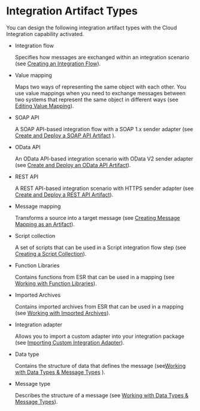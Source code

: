 <!-- loiobf932e05ece44c4d8911770074441278 -->

# Integration Artifact Types

You can design the following integration artifact types with the Cloud Integration capability activated.

-   Integration flow

    Specifies how messages are exchanged within an integration scenario \(see [Creating an Integration Flow](creating-an-integration-flow-da53d93.md)\).

-   Value mapping

    Maps two ways of representing the same object with each other. You use value mappings when you need to exchange messages between two systems that represent the same object in different ways \(see [Editing Value Mapping](editing-value-mapping-6c8847f.md)\).

-   SOAP API

    A SOAP API-based integration flow with a SOAP 1.x sender adapter \(see [Create and Deploy a SOAP API Artifact](create-and-deploy-a-soap-api-artifact-1a439af.md) \).

-   OData API

    An OData API-based integration scenario with OData V2 sender adapter \(see [Create and Deploy an OData API Artifact](create-and-deploy-an-odata-api-artifact-8bc912d.md)\).

-   REST API

    A REST API-based integration scenario with HTTPS sender adapter \(see [Create and Deploy a REST API Artifact](create-and-deploy-a-rest-api-artifact-fec774c.md)\).

-   Message mapping

    Transforms a source into a target message \(see [Creating Message Mapping as an Artifact](creating-message-mapping-as-an-artifact-1d52a7b.md)\).

-   Script collection

    A set of scripts that can be used in a Script integration flow step \(see [Creating a Script Collection](creating-a-script-collection-824bff0.md)\).

-   Function Libraries

    Contains functions from ESR that can be used in a mapping \(see [Working with Function Libraries](working-with-function-libraries-dd8c30d.md)\).

-   Imported Archives

    Contains imported archives from ESR that can be used in a mapping \(see [Working with Imported Archives](working-with-imported-archives-e00e81d.md)\).

-   Integration adapter

    Allows you to import a custom adapter into your integration package \(see [Importing Custom Integration Adapter](importing-custom-integration-adapter-482286e.md)\).

-   Data type

    Contains the structure of data that defines the message \(see[Working with Data Types & Message Types](working-with-data-types-message-types-cf1d397.md) \).

-   Message type

    Describes the structure of a message \(see [Working with Data Types & Message Types](working-with-data-types-message-types-cf1d397.md)\).


